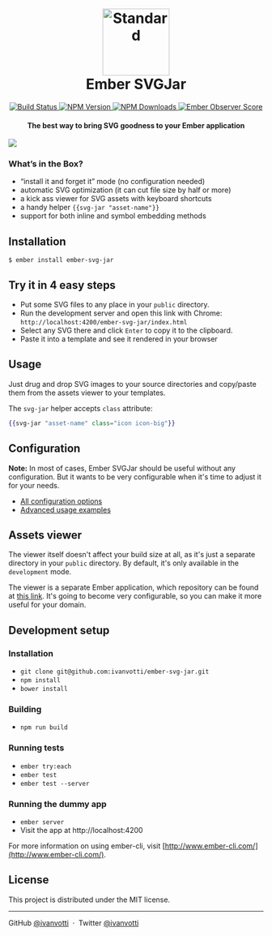 <h1 align="center">
  <img src="https://cdn.rawgit.com/ivanvotti/ember-svg-jar/master/svg-jar-logo.svg" alt="Standard" width="132px">
  <br>
  Ember SVGJar
  <br>
</h1>

<p align="center">
  <a href="https://travis-ci.org/ivanvotti/ember-svg-jar">
    <img src="https://travis-ci.org/ivanvotti/ember-svg-jar.svg?branch=master"
      alt="Build Status">
  </a>
  <a href="https://www.npmjs.com/package/ember-svg-jar">
    <img src="https://badge.fury.io/js/ember-svg-jar.svg"
      alt="NPM Version">
  </a>
  <a href="https://www.npmjs.com/package/ember-svg-jar">
    <img src="https://img.shields.io/npm/dm/ember-svg-jar.svg"
      alt="NPM Downloads">
  </a>
  <a href="http://emberobserver.com/addons/ember-svg-jar">
    <img src="http://emberobserver.com/badges/ember-svg-jar.svg"
      alt="Ember Observer Score">
  </a>
</p>

<h4 align="center">
  The best way to bring SVG goodness to your Ember application
</h4>

![](https://s3-us-west-2.amazonaws.com/ivanvotti-uploads/svg-jar-0.4.1.png)

### What’s in the Box?
- “install it and forget it” mode (no configuration needed)
- automatic SVG optimization (it can cut file size by half or more)
- a kick ass viewer for SVG assets with keyboard shortcuts
- a handy helper `{{svg-jar "asset-name"}}`
- support for both inline and symbol embedding methods

## Installation

`$ ember install ember-svg-jar`

## Try it in 4 easy steps

- Put some SVG files to any place in your `public` directory.
- Run the development server and open this link with Chrome:
`http://localhost:4200/ember-svg-jar/index.html`
- Select any SVG there and click `Enter` to copy it to the clipboard.
- Paste it into a template and see it rendered in your browser

## Usage

Just drug and drop SVG images to your source directories and copy/paste them from the assets viewer to your templates.

The `svg-jar` helper accepts `class` attribute:

```handlebars
{{svg-jar "asset-name" class="icon icon-big"}}
```

## Configuration

**Note:** In most of cases, Ember SVGJar should be useful without any configuration. But it wants to be very configurable when it's time to adjust it for your needs.

- [All configuration options](docs/configuration.md)
- [Advanced usage examples](docs/examples.md)

## Assets viewer

The viewer itself doesn't affect your build size at all, as it's just a separate directory in your `public` directory. By default, it's only available in the `development` mode.

The viewer is a separate Ember application, which repository can be found at [this link](https://github.com/ivanvotti/svg-jar). It's going to become very configurable, so you can make it more useful for your domain.

## Development setup

### Installation

* `git clone git@github.com:ivanvotti/ember-svg-jar.git`
* `npm install`
* `bower install`

### Building

* `npm run build`

### Running tests

* `ember try:each`
* `ember test`
* `ember test --server`

### Running the dummy app

* `ember server`
* Visit the app at http://localhost:4200

For more information on using ember-cli, visit [http://www.ember-cli.com/](http://www.ember-cli.com/).

## License

This project is distributed under the MIT license.

---

GitHub [@ivanvotti](https://github.com/ivanvotti) &nbsp;&middot;&nbsp;
Twitter [@ivanvotti](https://twitter.com/ivanvotti)
